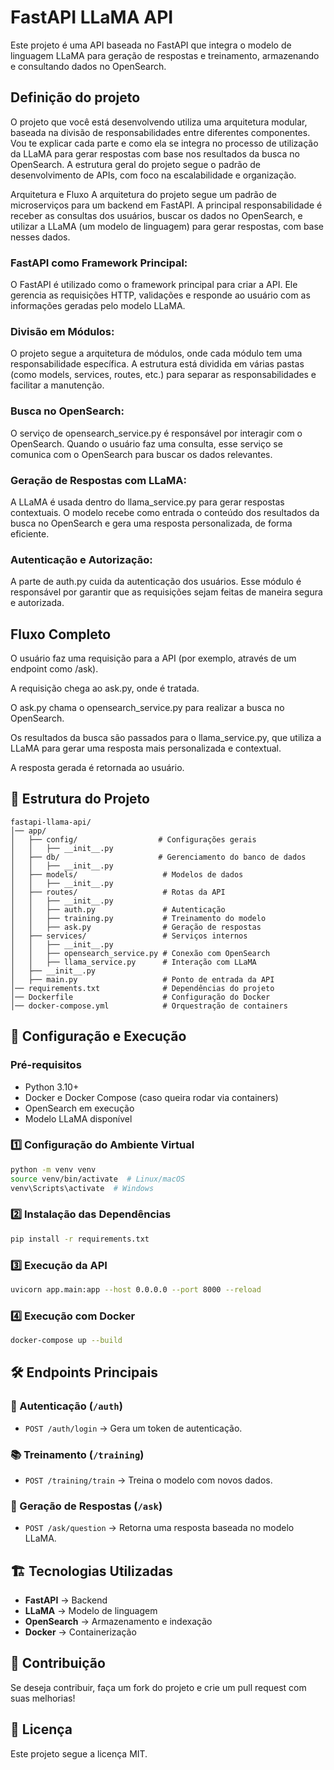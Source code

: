 # FastAPI LLaMA API

Este projeto é uma API baseada no FastAPI que integra o modelo de linguagem LLaMA para geração de respostas e treinamento, armazenando e consultando dados no OpenSearch.

## Definição do projeto

O projeto que você está desenvolvendo utiliza uma arquitetura modular, baseada na divisão de responsabilidades entre diferentes componentes. Vou te explicar cada parte e como ela se integra no processo de utilização da LLaMA para gerar respostas com base nos resultados da busca no OpenSearch. A estrutura geral do projeto segue o padrão de desenvolvimento de APIs, com foco na escalabilidade e organização.

Arquitetura e Fluxo
A arquitetura do projeto segue um padrão de microserviços para um backend em FastAPI. A principal responsabilidade é receber as consultas dos usuários, buscar os dados no OpenSearch, e utilizar a LLaMA (um modelo de linguagem) para gerar respostas, com base nesses dados.

### FastAPI como Framework Principal:

O FastAPI é utilizado como o framework principal para criar a API. Ele gerencia as requisições HTTP, validações e responde ao usuário com as informações geradas pelo modelo LLaMA.

### Divisão em Módulos:

O projeto segue a arquitetura de módulos, onde cada módulo tem uma responsabilidade específica. A estrutura está dividida em várias pastas (como models, services, routes, etc.) para separar as responsabilidades e facilitar a manutenção.

### Busca no OpenSearch:

O serviço de opensearch_service.py é responsável por interagir com o OpenSearch. Quando o usuário faz uma consulta, esse serviço se comunica com o OpenSearch para buscar os dados relevantes.

### Geração de Respostas com LLaMA:

A LLaMA é usada dentro do llama_service.py para gerar respostas contextuais. O modelo recebe como entrada o conteúdo dos resultados da busca no OpenSearch e gera uma resposta personalizada, de forma eficiente.

### Autenticação e Autorização:

A parte de auth.py cuida da autenticação dos usuários. Esse módulo é responsável por garantir que as requisições sejam feitas de maneira segura e autorizada.

## Fluxo Completo
O usuário faz uma requisição para a API (por exemplo, através de um endpoint como /ask).

A requisição chega ao ask.py, onde é tratada.

O ask.py chama o opensearch_service.py para realizar a busca no OpenSearch.

Os resultados da busca são passados para o llama_service.py, que utiliza a LLaMA para gerar uma resposta mais personalizada e contextual.

A resposta gerada é retornada ao usuário.

## 📂 Estrutura do Projeto

```
fastapi-llama-api/
│── app/
│   ├── config/                  # Configurações gerais
│   │   ├── __init__.py
│   ├── db/                      # Gerenciamento do banco de dados
│   │   ├── __init__.py
│   ├── models/                   # Modelos de dados
│   │   ├── __init__.py
│   ├── routes/                   # Rotas da API
│   │   ├── __init__.py
│   │   ├── auth.py               # Autenticação
│   │   ├── training.py           # Treinamento do modelo
│   │   ├── ask.py                # Geração de respostas
│   ├── services/                 # Serviços internos
│   │   ├── __init__.py
│   │   ├── opensearch_service.py # Conexão com OpenSearch
│   │   ├── llama_service.py      # Interação com LLaMA
│   ├── __init__.py
│   ├── main.py                   # Ponto de entrada da API
│── requirements.txt              # Dependências do projeto
│── Dockerfile                    # Configuração do Docker
│── docker-compose.yml            # Orquestração de containers
```

## 🚀 Configuração e Execução

### Pré-requisitos
- Python 3.10+
- Docker e Docker Compose (caso queira rodar via containers)
- OpenSearch em execução
- Modelo LLaMA disponível

### 1️⃣ Configuração do Ambiente Virtual
```sh
python -m venv venv
source venv/bin/activate  # Linux/macOS
venv\Scripts\activate  # Windows
```

### 2️⃣ Instalação das Dependências
```sh
pip install -r requirements.txt
```

### 3️⃣ Execução da API
```sh
uvicorn app.main:app --host 0.0.0.0 --port 8000 --reload
```

### 4️⃣ Execução com Docker
```sh
docker-compose up --build
```

## 🛠️ Endpoints Principais

### 🔑 Autenticação (`/auth`)
- `POST /auth/login` → Gera um token de autenticação.

### 📚 Treinamento (`/training`)
- `POST /training/train` → Treina o modelo com novos dados.

### 🤖 Geração de Respostas (`/ask`)
- `POST /ask/question` → Retorna uma resposta baseada no modelo LLaMA.

## 🏗️ Tecnologias Utilizadas
- **FastAPI** → Backend
- **LLaMA** → Modelo de linguagem
- **OpenSearch** → Armazenamento e indexação
- **Docker** → Containerização

## 📌 Contribuição
Se deseja contribuir, faça um fork do projeto e crie um pull request com suas melhorias!

## 📝 Licença
Este projeto segue a licença MIT.

